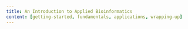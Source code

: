 ```yaml
---
title: An Introduction to Applied Bioinformatics
content: [getting-started, fundamentals, applications, wrapping-up]
---
```

